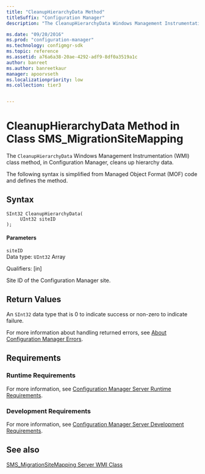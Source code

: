 ```yaml
---
title: "CleanupHierarchyData Method"
titleSuffix: "Configuration Manager"
description: "The CleanupHierarchyData Windows Management Instrumentation (WMI) class method cleans up hierarchy data." 

ms.date: "09/20/2016"
ms.prod: "configuration-manager"
ms.technology: configmgr-sdk
ms.topic: reference
ms.assetid: a76a6a38-20ae-4292-adf9-8df0a3519a1c
author: banreet
ms.author: banreetkaur
manager: apoorvseth
ms.localizationpriority: low
ms.collection: tier3


---
```

# CleanupHierarchyData Method in Class SMS_MigrationSiteMapping
The `CleanupHierarchyData` Windows Management Instrumentation (WMI) class method, in Configuration Manager, cleans up hierarchy data.  

 The following syntax is simplified from Managed Object Format (MOF) code and defines the method.  

## Syntax  

```  
SInt32 CleanupHierarchyData(  
     UInt32 siteID   
);  
```  

#### Parameters  
 `siteID`  
 Data type: `UInt32` Array  

 Qualifiers: [in]  

 Site ID of the Configuration Manager site.  

## Return Values  
 An  `SInt32` data type that is 0 to indicate success or non-zero to indicate failure.  

 For more information about handling returned errors, see [About Configuration Manager Errors](../../../../develop/core/understand/about-configuration-manager-errors.md).  

## Requirements  

### Runtime Requirements  
 For more information, see [Configuration Manager Server Runtime Requirements](../../../../develop/core/reqs/server-runtime-requirements.md).  

### Development Requirements  
 For more information, see [Configuration Manager Server Development Requirements](../../../../develop/core/reqs/server-development-requirements.md).  

## See also

[SMS_MigrationSiteMapping Server WMI Class](../../../../develop/reference/core/migration/sms_migrationsitemapping-server-wmi-class.md)
